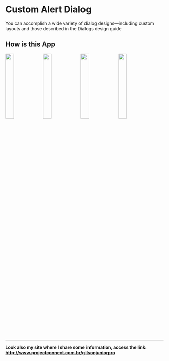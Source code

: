 # Custom Alert Dialog

You can accomplish a wide variety of dialog designs—including custom layouts and those described in the Dialogs design guide

## How is this App
<img src="http://www.projectconnect.com.br/github_imagens/Screenshot_20181225-152944.png" width="23%"></img>
<img src="http://www.projectconnect.com.br/github_imagens/Screenshot_20181225-152955.png" width="23%"></img>
<img src="http://www.projectconnect.com.br/github_imagens/Screenshot_20181225-152940.png" width="23%"></img>
<img src="http://www.projectconnect.com.br/github_imagens/Screenshot_20181225-153001.png" width="23%"></img>

-------------
**Look also my site where I share some information, access the link: http://www.projectconnect.com.br/gilsonjuniorpro**
